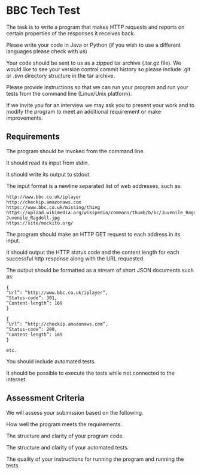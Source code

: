 # BBC Tech Test

The task is to write a program that makes HTTP requests and reports on certain properties of the responses it receives back.

Please write your code in Java or Python (if you wish to use a different languages please check with us)

Your code should be sent to us as a zipped tar archive (.tar.gz file). We would like to see your version control commit history so please include .git or .svn directory structure in the tar archive.

Please provide instructions so that we can run your program and run your tests from the command line (Linux/Unix platform).

If we invite you for an interview we may ask you to present your work and to modify the program to meet an additional requirement or make improvements.

## Requirements

The program should be invoked from the command line.

It should read its input from stdin.

It should write its output to stdout.

The input format is a newline separated list of web addresses, such as:

```
http://www.bbc.co.uk/iplayer
http://checkip.amazonaws.com
https://www.bbc.co.uk/missing/thing
https://upload.wikimedia.org/wikipedia/commons/thumb/b/bc/Juvenile_Ragdoll.jpg/220px-Juvenile_Ragdoll.jpg
https://site/mockito.org/
```

The program should make an HTTP GET request to each address in its input.

It should output the HTTP status code and the content length for each successful http response along with the URL requested.

The output should be formatted as a stream of short JSON documents such as:

```
{
“Url”: “http://www.bbc.co.uk/iplayer”,
“Status-code”: 301,
“Content-length”: 169
}

{
“Url”: “http://checkip.amazonaws.com”,
“Status-code”: 200,
“Content-length”: 169
}

etc.
```

You should include automated tests.

It should be possible to execute the tests while not connected to the internet.

## Assessment Criteria

We will assess your submission based on the following.

How well the program meets the requirements.

The structure and clarity of your program code.

The structure and clarity of your automated tests.

The quality of your instructions for running the program and running the tests.
